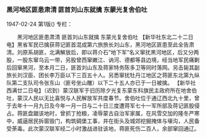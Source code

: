 ### 黑河地区匪患肃清  匪首刘山东就擒  东蒙光复舍伯吐

1947-02-24
第1版()
专栏：

　　黑河地区匪患肃清
    匪首刘山东就擒
    东蒙光复舍伯吐
    【新华社东北二十二日电】黑省军民已擒获蒋记匪首混成第六旅旅长刘山东，黑河地区匪患至此全告肃清。刘原系胡匪，北满解放后，即以蒋介石“地下军”名义窜扰黑河地区，后又分两股，一股东窜乌云一带，另股曾西窜嫩江、讷河、德都等县边境，经当地军民痛剿后回窜黑河，至本月二日，匪首刘山东及蒋家特务陈多卫等同时落网。另击毙其副旅长刘汉臣、团长李万臣以下三百五十人。另悉窜扰牡丹江地区之蒋匪东北第九纵队第二支队司令张东山（匪号坐山雕）以下二十五人亦已于一日被擒。
    【新华社西满廿二日电】（迟到）蒙汉联军于旧历除夕光复东蒙东科旗民主政府所在地舍伯吐，蒙汉人民以无比喜悦与人民解放军共度春节。舍伯吐位于通辽西北九十里，曾于去年十一月九日及今年一月一日与二十日三度遭蒋军七十一军所部及蒋记匪股侵占。蒋匪盘踞该地时，曾抓丁抢粮，凌辱蒙古自治军家属，在风雪交加的隆冬严寒中，威逼居民拆窗毁门，构筑碉堡工事，并在街头及城郊挖掘掩体与壕沟，人民备受荼毒。此次蒙汉联军经二小时激战进驻该地，蒋匪死伤二百人，余部窜回通辽。

